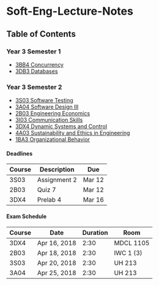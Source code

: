 # Soft-Eng-Lecture-Notes

## Table of Contents

### Year 3 Semester 1

- [3BB4 Concurrency](3A/3BB4/README.md)
- [3DB3 Databases](3A/3DB3/README.md)

### Year 3 Semester 2

- [3S03 Software Testing](3B/3S03/README.md)
- [3A04 Software Design III](3B/3A04/README.md)
- [2B03 Engineering Economics](3B/2B03/README.md)
- [3I03 Communication Skills](3B/3I03/README.md)
- [3DX4 Dynamic Systems and Control](3B/3DX4/README.md)
- [4A03 Sustainability and Ethics in Engineering](3B/4A03/README.md)
- [1BA3 Organizational Behavior](3B/1BA3/README.md)

#### Deadlines

Course | Description | Due
-------|-------------|----
3S03 | Assignment 2 | Mar 12
2B03 | Quiz 7 | Mar 12
3DX4 | Prelab 4 | Mar 16


#### Exam Schedule

Course | Date | Duration | Room
--------|------|---------|------
3DX4 | Apr 16, 2018 | 2:30 | MDCL 1105
2B03 | Apr 18, 2018 | 2:30 | IWC 1 (3)
3S03 | Apr 20, 2018 | 2:30 | UH 213
3A04 | Apr 25, 2018 | 2:30 | UH 213